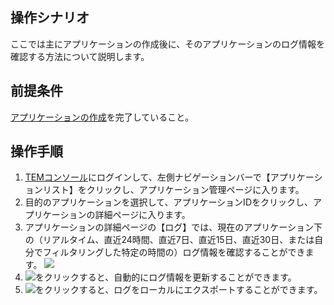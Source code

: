 ## 操作シナリオ

ここでは主にアプリケーションの作成後に、そのアプリケーションのログ情報を確認する方法について説明します。

## 前提条件

[アプリケーションの作成](https://intl.cloud.tencent.com/document/product/1094/40362)を完了していること。

## 操作手順

1. [TEMコンソール](https://console.cloud.tencent.com/tem)にログインして、左側ナビゲーションバーで【アプリケーションリスト】をクリックし、アプリケーション管理ページに入ります。
2. 目的のアプリケーションを選択して、アプリケーションIDをクリックし、アプリケーションの詳細ページに入ります。 
3. アプリケーションの詳細ページの【ログ】では、現在のアプリケーション下の（リアルタイム、直近24時間、直近7日、直近15日、直近30日、または自分でフィルタリングした特定の時間の）ログ情報を確認することができます。
   ![](https://main.qcloudimg.com/raw/85cf2b1a9c7d690b3e41b44601a8fdb8.png)
4. <img src="https://main.qcloudimg.com/raw/6dbd3cdbeaf3166deb25ca4c58d037ee.png">をクリックすると、自動的にログ情報を更新することができます。
5. <img src="https://main.qcloudimg.com/raw/dbf7515edb67716761c7389a9f57e744.png">をクリックすると、ログをローカルにエクスポートすることができます。
